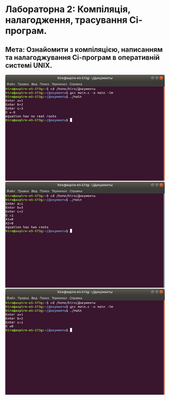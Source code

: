 # Лабораторна 2: Компіляція, налагодження, трасування Сі-програм.
## Мета: Ознайомити з компіляцією, написанням та нала­годжування Сі-програм в оперативній системі UNIX.
![lab2](suslik1.png)
![lab2](suslik2.png)
![lab2](suslik3.png)
